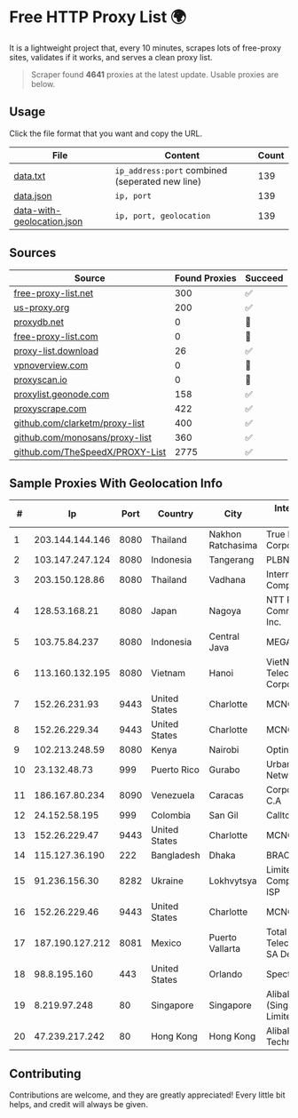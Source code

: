 
# Free HTTP Proxy List 🌍

It is a lightweight project that, every 10 minutes, scrapes lots of free-proxy sites, validates if it works, and serves a clean proxy list.


> Scraper found **4641** proxies at the latest update. Usable proxies are below.

## Usage

Click the file format that you want and copy the URL.


|File|Content|Count|
|----|-------|-----|
|[data.txt](https://raw.githubusercontent.com/themiralay/Proxy-List-World/master/data.txt)|`ip_address:port` combined (seperated new line)|139|
|[data.json](https://raw.githubusercontent.com/themiralay/Proxy-List-World/master/data.json)|`ip, port`|139|
|[data-with-geolocation.json](https://raw.githubusercontent.com/themiralay/Proxy-List-World/master/data-with-geolocation.json)|`ip, port, geolocation`|139|

## Sources

|Source|Found Proxies|Succeed|
|------|-------------|-------|
|[free-proxy-list.net](https://free-proxy-list.net)|300|✅|
|[us-proxy.org](https://www.us-proxy.org)|200|✅|
|[proxydb.net](http://proxydb.net)|0|🚫|
|[free-proxy-list.com](https://free-proxy-list.com/?page=&port=&type%5B%5D=http&type%5B%5D=https&up_time=0&search=Search)|0|🚫|
|[proxy-list.download](https://www.proxy-list.download/HTTP)|26|✅|
|[vpnoverview.com](https://vpnoverview.com/privacy/anonymous-browsing/free-proxy-servers)|0|🚫|
|[proxyscan.io](https://www.proxyscan.io)|0|🚫|
|[proxylist.geonode.com](https://proxylist.geonode.com/api/proxy-list?limit=300&page=1&sort_by=lastChecked&sort_type=desc&protocols=http,https)|158|✅|
|[proxyscrape.com](https://api.proxyscrape.com/v2/?request=displayproxies&protocol=http&timeout=10000&country=all&ssl=all&anonymity=all)|422|✅|
|[github.com/clarketm/proxy-list](https://raw.githubusercontent.com/clarketm/proxy-list/master/proxy-list-raw.txt)|400|✅|
|[github.com/monosans/proxy-list](https://raw.githubusercontent.com/monosans/proxy-list/main/proxies/http.txt)|360|✅|
|[github.com/TheSpeedX/PROXY-List](https://raw.githubusercontent.com/TheSpeedX/PROXY-List/master/http.txt)|2775|✅|


## Sample Proxies With Geolocation Info

|#|Ip|Port|Country|City|Internet Service Provider|
|-|--|----|-------|----|-------------------------|
|1|203.144.144.146|8080|Thailand|Nakhon Ratchasima|True Internet Corporation CO. Ltd.|
|2|103.147.247.124|8080|Indonesia|Tangerang|PLBNET|
|3|203.150.128.86|8080|Thailand|Vadhana|Internet Thailand Company Ltd|
|4|128.53.168.21|8080|Japan|Nagoya|NTT PC Communications, Inc.|
|5|103.75.84.237|8080|Indonesia|Central Java|MEGADATA|
|6|113.160.132.195|8080|Vietnam|Hanoi|VietNam Post and Telecom Corporation|
|7|152.26.231.93|9443|United States|Charlotte|MCNC|
|8|152.26.229.34|9443|United States|Charlotte|MCNC|
|9|102.213.248.59|8080|Kenya|Nairobi|Optinode Group LLP|
|10|23.132.48.73|999|Puerto Rico|Gurabo|Urban Wifi Networks LLC|
|11|186.167.80.234|8090|Venezuela|Caracas|Corporacion Digitel C.A|
|12|24.152.58.195|999|Colombia|San Gil|Calltopbx S.A.S.|
|13|152.26.229.47|9443|United States|Charlotte|MCNC|
|14|115.127.36.190|222|Bangladesh|Dhaka|BRACNet Limited|
|15|91.236.156.30|8282|Ukraine|Lokhvytsya|Limited Liability Company AVATOR ISP|
|16|152.26.229.46|9443|United States|Charlotte|MCNC|
|17|187.190.127.212|8081|Mexico|Puerto Vallarta|Total Play Telecomunicaciones SA De CV|
|18|98.8.195.160|443|United States|Orlando|Spectrum|
|19|8.219.97.248|80|Singapore|Singapore|Alibaba Cloud (Singapore) Private Limited|
|20|47.239.217.242|80|Hong Kong|Hong Kong|Alibaba (US) Technology Co., Ltd.|



## Contributing

Contributions are welcome, and they are greatly appreciated! Every
little bit helps, and credit will always be given.

